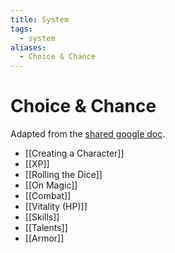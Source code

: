 ```yaml
---
title: System
tags:
  - system
aliases:
  - Choice & Chance
---
```

# Choice & Chance

Adapted from the [shared google doc](https://docs.google.com/document/d/1AFUSyEgLVVTTq5rTqS7DSrYVwWzT3wF4DFqBILeWqtE/edit#heading=h.4l3lvf2e4kco). 

- [[Creating a Character]] 
- [[XP]] 
- [[Rolling the Dice]] 
- [[On Magic]] 
- [[Combat]] 
- [[Vitality (HP)]] 
- [[Skills]] 
- [[Talents]] 
- [[Armor]] 
